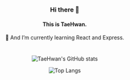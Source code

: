 <div align="center">
<h3>Hi there 👋</h3>

<h4>This is TaeHwan.</h4>

🌻 And I’m currently learning React and Express.
#
![TaeHwan's GitHub stats](https://github-readme-stats.vercel.app/api?username=taehwan01&show_icons=true&theme=swift)

![Top Langs](https://github-readme-stats.vercel.app/api/top-langs/?username=taehwan01&layout=Demo&theme=swift)
</div>
<!--
**taehwan01/taehwan01** is a ✨ _special_ ✨ repository because its `README.md` (this file) appears on your GitHub profile.

Here are some ideas to get you started:

- 🔭 I’m currently working on ...
- 🌱 I’m currently learning ...
- 👯 I’m looking to collaborate on ...
- 🤔 I’m looking for help with ...
- 💬 Ask me about ...
- 📫 How to reach me: ...
- 😄 Pronouns: ...
- ⚡ Fun fact: ...
-->
